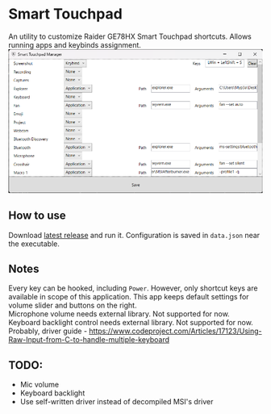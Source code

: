 # Smart Touchpad
An utility to customize Raider GE78HX Smart Touchpad shortcuts. Allows running apps and keybinds assignment.  
![Main screen](mainscreen.png)

## How to use
Download [latest release](https://github.com/Myp3a/SmartTouchpad/releases/latest) and run it. Configuration is saved in `data.json` near the executable.

## Notes
Every key can be hooked, including `Power`. However, only shortcut keys are available in scope of this application. This app keeps default settings for volume slider and buttons on the right.  
Microphone volume needs external library. Not supported for now.  
Keyboard backlight control needs external library. Not supported for now.  
Probably, driver guide - https://www.codeproject.com/Articles/17123/Using-Raw-Input-from-C-to-handle-multiple-keyboard

## TODO:
 - Mic volume
 - Keyboard backlight
 - Use self-written driver instead of decompiled MSI's driver
